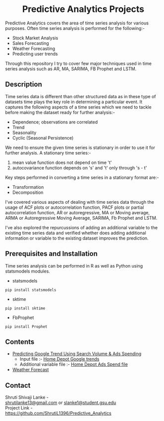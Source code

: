 <h1 align="center">Predictive Analytics Projects</h1>

Predictive Analytics covers the area of time series analysis for various purposes. Often time series analysis is performed for the following:-
- Stock Market Analysis
- Sales Forecasting
- Weather Forecasting
- Predicting user trends

Through this repository I try to cover few major techniques used in time series analysis such as AR, MA, SARIMA, FB Prophet and LSTM.

## Description
Time series data is different than other structured data as in these type of datasets time plays the key role in determining a particular event. It captures the following aspects of a time series which we need to tackle before making the dataset ready for further analysis:-
- Dependence; observations are correlated
- Trend
- Seasonality
- Cyclic (Seasonal Persistence)

We need to ensure the given time series is stationary in order to use it for further analysis. A stationary time series:-
1. mean value function does not depend on time 't'
2. autocovariance function depends on 's' and 't' only through 's - t'

Key steps performed in converting a time series in a stationary format are:-
- Transformation
- Decomposition

I've covered various aspects of dealing with time series data through the usage of ACF plots or autocorrelation function, PACF plots or partial autocorrelation function, AR or autoregressive, MA or Moving average, ARMA or Autoregressive Moving Average, SARIMA, Fb Prophet and LSTM.

I've also explored the repurcussions of adding an additional variable to the existing time series data and verified whether does adding additional information or variable to the existing dataset improves the prediction.

## Prerequisites and Installation
Time series analysis can be performed in R as well as Python using statsmodels modules.

- statsmodels
```
pip install statsmodels
```
- sktime
```
pip install sktime
```
- FbProphet
```
pip install Prophet
```

## Contents
- [Predicting Google Trend Using Search Volume & Ads Spending](https://github.com/ShrutiL1396/Predictive_Analytics/blob/main/Mini_Project_Predictive_Analytics_Git.ipynb) <br/>
    - Input file :- [Home Depot Google trends](https://github.com/ShrutiL1396/Predictive_Analytics/blob/main/homedepot_googletrends.csv) <br/>
    - Additional variable file :- [Home Depot Ads Spend file](https://github.com/ShrutiL1396/Predictive_Analytics/blob/main/homedepot.adspend.csv) <br/>
- [Weather Forecast](https://github.com/ShrutiL1396/Python/tree/main/Visualisations)

## Contact
Shruti Shivaji Lanke - <br/>
shrutilanke13@gmail.com or slanke1@student.gsu.edu <br/>
Project Link - <br/>
https://github.com/ShrutiL1396/Predictive_Analytics
